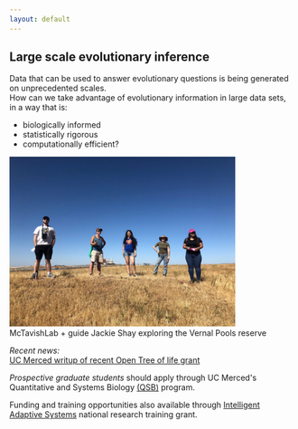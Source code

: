 ```yaml
---
layout: default
---
```

## Large scale evolutionary inference

Data that can be used to answer evolutionary questions is being generated on unprecedented scales. <br>
How can we take advantage of evolutionary information in large data sets,<br>
in a way that is:  
* biologically informed
* statistically rigorous  
* computationally efficient?  

<img src="/assets/vernal.jpg" alt="Drawing" style="width: 400px;"/>  <br>
McTavishLab + guide Jackie Shay exploring the Vernal Pools reserve

*Recent news:*  
<a href="https://news.ucmerced.edu/news/2018/nsf-grant-helps-professor-connect-evolutionary-dots-along-open-tree-life">UC Merced writup of recent Open Tree of life grant</a>


*Prospective graduate students* should apply through UC Merced's
Quantitative and Systems Biology
<a href="http://qsb.ucmerced.edu/">(QSB)</a>
program.  

Funding and training opportunities also available through 
<a href="http://www.nrt-ias.org/">Intelligent Adaptive Systems</a> 
national research training grant.


